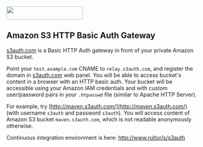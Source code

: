 <img src="http://img.s3auth.com/logo.png" width="200px" height="35px"/>

## Amazon S3 HTTP Basic Auth Gateway

[s3auth.com](http://www.s3auth.com) is a Basic HTTP Auth gateway
in front of your private Amazon S3 bucket.

Point your `test.example.com` CNAME to `relay.s3auth.com`,
and register the domain in [s3auth.com](http://www.s3auth.com) web panel.
You will be able to access bucket's content in a browser with an HTTP basic auth.
Your bucket will be accessible using your Amazon IAM credentials
and with custom user/password pairs in your `.htpasswd` file
(similar to Apache HTTP Server).

For example, try [http://maven.s3auth.com/](http://maven.s3auth.com/)
(with username `s3auth` and password `s3auth`).
You will access content of Amazon S3 bucket `maven.s3auth.com`,
which is not readable anonymously otherwise.

Continuous integration environment is here: http://www.rultor/s/s3auth
